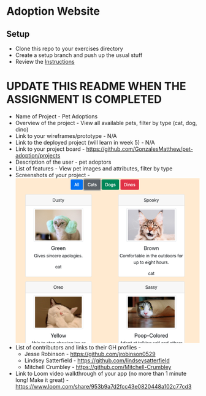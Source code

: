 # Adoption Website

## Setup
* Clone this repo to your exercises directory
* Create a setup branch and push up the usual stuff
* Review the [Instructions](instructions.md)

# UPDATE THIS README WHEN THE ASSIGNMENT IS COMPLETED
* Name of Project - Pet Adoptions
* Overview of the project - View all available pets, filter by type (cat, dog, dino)
* Link to your wireframes/prototype - N/A
* Link to the deployed project (will learn in week 5) - N/A
* Link to your project board - https://github.com/GonzalesMatthew/pet-adoption/projects
* Description of the user - pet adoptors
* List of features - View pet images and attributes, filter by type
* Screenshots of your project - 
![Project Screenshot](PetAdoptionProject.png)
* List of contributors and links to their GH profiles - 
  * Jesse Robinson - https://github.com/jrobinson0529
  * Lindsey Satterfield - https://github.com/lindseysatterfield
  * Mitchell Crumbley - https://github.com/Mitchell-Crumbley
* Link to Loom video walkthrough of your app (no more than 1 minute long! Make it great) - https://www.loom.com/share/953b9a7d2fcc43e0820448a102c77cd3
